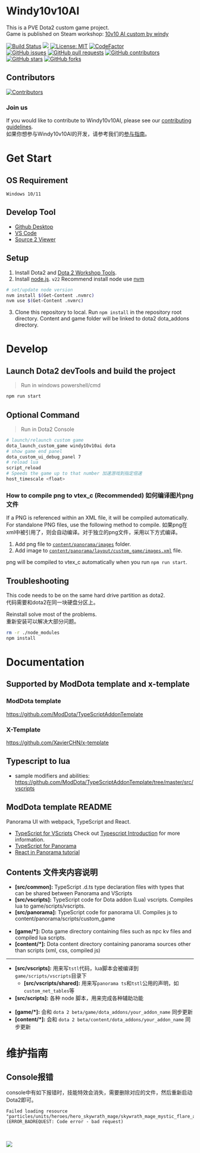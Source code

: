 # Windy10v10AI

This is a PVE Dota2 custom game project.<br>
Game is published on Steam workshop: [10v10 AI custom by windy](https://steamcommunity.com/sharedfiles/filedetails/?id=2307479570)

[![Build Status](https://github.com/windy10v10ai/game/actions/workflows/ci.yml/badge.svg)](https://github.com/windy10v10ai/game/actions/workflows/ci.yml)
[![](https://img.shields.io/github/release/windy10v10ai/game)](https://github.com/windy10v10ai/game/releases)
[![License: MIT](https://img.shields.io/github/license/windy10v10ai/game.svg)](LICENSE)
[![CodeFactor](https://www.codefactor.io/repository/github/windy10v10ai/game/badge)](https://www.codefactor.io/repository/github/windy10v10ai/game)
<br>
[![GitHub issues](https://img.shields.io/github/issues/windy10v10ai/game.svg)](https://github.com/windy10v10ai/game/issues)
[![GitHub pull requests](https://img.shields.io/github/issues-pr/windy10v10ai/game.svg)](https://github.com/windy10v10ai/game/pulls)
[![GitHub contributors](https://img.shields.io/github/contributors/windy10v10ai/game.svg)](https://github.com/windy10v10ai/game/graphs/contributors)
[![GitHub stars](https://img.shields.io/github/stars/windy10v10ai/game.svg)](https://github.com/windy10v10ai/game/stargazers)
[![GitHub forks](https://img.shields.io/github/forks/windy10v10ai/game.svg)](https://github.com/windy10v10ai/game/network)

## Contributors

[![Contributors](https://contrib.rocks/image?repo=windy10v10ai/game)](https://github.com/windy10v10ai/game)

### Join us

If you would like to contribute to Windy10v10AI, please see our [contributing guidelines](.github/CONTRIBUTING.md).
<br>
如果你想参与Windy10v10AI的开发，请参考我们的[参与指南](.github/CONTRIBUTING.md#参与开发-windy10v10ai)。

# Get Start

## OS Requirement

`Windows 10/11`

## Develop Tool

- [Github Desktop](https://desktop.github.com/)
- [VS Code](https://code.visualstudio.com/)
- [Source 2 Viewer](https://valveresourceformat.github.io/)

## Setup

1. Install Dota2 and [Dota 2 Workshop Tools](https://developer.valvesoftware.com/wiki/Dota_2_Workshop_Tools/Installing_and_Launching_Tools).
2. Install [node.js](https://nodejs.org/). `v22`
   Recommend install node use [nvm](https://github.com/coreybutler/nvm-windows/releases)

```bash
# set/update node version
nvm install $(Get-Content .nvmrc)
nvm use $(Get-Content .nvmrc)
```

3. Clone this repository to local. Run `npm install` in the repository root directory. Content and game folder will be linked to dota2 dota_addons directory.

# Develop

## Launch Dota2 devTools and build the project

> Run in windows powershell/cmd

```bash
npm run start
```

## Optional Command

> Run in Dota2 Console

```bash
# launch/relaunch custom game
dota_launch_custom_game windy10v10ai dota
# show game end panel
dota_custom_ui_debug_panel 7
# reload lua
script_reload
# Speeds the game up to that number 加速游戏到指定倍速
host_timescale <float>
```

### How to compile png to vtex_c (Recommended) 如何编译图片png文件

If a PNG is referenced within an XML file, it will be compiled automatically. For standalone PNG files, use the following method to compile.
如果png在xml中被引用了，则会自动编译。对于独立的png文件，采用以下方式编译。

1. Add png file to [`content/panorama/images`](/content/panorama/images) folder.
2. Add image to [`content/panorama/layout/custom_game/images.xml`](/content/panorama/layout/custom_game/images.xml) file.

png will be compiled to vtex_c automatically when you run `npm run start`.

## Troubleshooting

This code needs to be on the same hard drive partition as dota2.<br>
代码需要和dota2在同一块硬盘分区上。

Reinstall solve most of the problems.<br>
重新安装可以解决大部分问题。

```bash
rm -r ./node_modules
npm install
```

# Documentation

## Supported by ModDota template and x-template

### ModDota template

https://github.com/ModDota/TypeScriptAddonTemplate

### X-Template

https://github.com/XavierCHN/x-template

## Typescript to lua

- sample modifiers and abilities:
  https://github.com/ModDota/TypeScriptAddonTemplate/tree/master/src/vscripts

## ModDota template README

Panorama UI with webpack, TypeScript and React.

- [TypeScript for VScripts](https://typescripttolua.github.io/) Check out [Typescript Introduction](https://moddota.com/scripting/Typescript/typescript-introduction/) for more information.
- [TypeScript for Panorama](https://moddota.com/panorama/introduction-to-panorama-ui-with-typescript)
- [React in Panorama tutorial](https://moddota.com/panorama/react)

## Contents 文件夹内容说明

- **[src/common]:** TypeScript .d.ts type declaration files with types that can be shared between Panorama and VScripts
- **[src/vscripts]:** TypeScript code for Dota addon (Lua) vscripts. Compiles lua to game/scripts/vscripts.
- **[src/panorama]:** TypeScript code for panorama UI. Compiles js to content/panorama/scripts/custom_game
  <br>
  <br>
- **[game/*]:** Dota game directory containing files such as npc kv files and compiled lua scripts.
- **[content/*]:** Dota content directory containing panorama sources other than scripts (xml, css, compiled js)

---

- **[src/vscripts]:** 用来写`tstl`代码，lua脚本会被编译到`game/scripts/vscripts`目录下
  - **[src/vscripts/shared]:** 用来写`panorama ts`和`tstl`公用的声明，如`custom_net_tables`等
- **[src/scripts]:** 各种 node 脚本，用来完成各种辅助功能
  <br>
  <br>
- **[game/*]:** 会和 `dota 2 beta/game/dota_addons/your_addon_name` 同步更新
- **[content/*]:** 会和 `dota 2 beta/content/dota_addons/your_addon_name` 同步更新

# 维护指南

## Console报错

console中有如下报错时，技能特效会消失，需要删除对应的文件，然后重新启动Dota2即可。

```
Failed loading resource "particles/units/heroes/hero_skywrath_mage/skywrath_mage_mystic_flare_ambient.vpcf_c" (ERROR_BADREQUEST: Code error - bad request)
```

<br>

![](https://api.moedog.org/count/@windybirth.readme)
